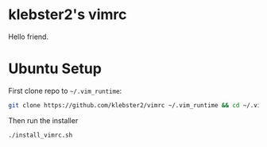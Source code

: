 # klebster2's vimrc

Hello friend.

Ubuntu Setup
============

First clone repo to `~/.vim_runtime`:

```bash
git clone https://github.com/klebster2/vimrc ~/.vim_runtime && cd ~/.vim_runtime
```

Then run the installer

``` bash
./install_vimrc.sh
```
